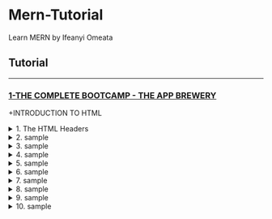 # Mern-Tutorial
Learn MERN by Ifeanyi Omeata

## Tutorial

---

### [1-THE COMPLETE BOOTCAMP - THE APP BREWERY](#)

+INTRODUCTION TO HTML

<details>
  <summary>1. The HTML Headers</summary>

```html
<h1>Heading 1</h1>
<h2>Heading 2</h2>
<h3>Heading 3</h3>
<h4>Heading 4</h4>
<h5>Heading 5</h5>
<h6>Heading 6</h6>
```

```html
<!-- This is a Comment -->
<center>
<hr size="3" noshade>
<h1>THE ADVENTURES OF <br> SHERLOCK HOLMES</h1>
<br>
<h3>by</h3>
<br>
<h2>SIR ARTHUR CONAN DOYLE</h2>
<hr size="3" noshade>
</center>
<!-- This is the end of the HTML code -->
```

</details>

<details>
  <summary>2. sample</summary>

```html

```

```html

```

```bash

```

```bash

```

</details>

<details>
  <summary>3. sample</summary>

```html

```

```html

```

```bash

```

```bash

```

</details>

<details>
  <summary>4. sample</summary>

```html

```

```html

```

```bash

```

```bash

```

</details>

<details>
  <summary>5. sample</summary>

```html

```

```html

```

```bash

```

```bash

```

</details>

<details>
  <summary>6. sample</summary>

```html

```

```html

```

```bash

```

```bash

```

</details>

<details>
  <summary>7. sample</summary>

```html

```

```html

```

```bash

```

```bash

```

</details>

<details>
  <summary>8. sample</summary>

```html

```

```html

```

```bash

```

```bash

```

</details>

<details>
  <summary>9. sample</summary>

```html

```

```html

```

```bash

```

```bash

```

</details>

<details>
  <summary>10. sample</summary>

```html

```

```html

```

```bash

```

```bash

```

</details>